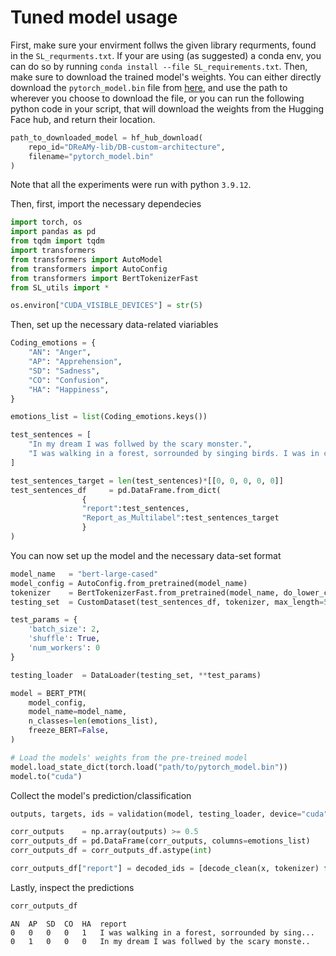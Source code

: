 # Tuned model usage

First, make sure your envirment follws the given library requrments, found in the `SL_requrments.txt`. If your are using (as suggested) a conda env, you can do so by running `conda install --file SL_requirements.txt`. Then, make sure to download the trained model's weights. You can either directly download the `pytorch_model.bin` file from [here](https://huggingface.co/DReAMy-Library/DB-custom-architecture/tree/main), and use the path to wherever you choose to download the file, or you can run the following python code in your script, that will download the weights from the Hugging Face hub, and return their location. 

```py
path_to_downloaded_model = hf_hub_download(
    repo_id="DReAMy-lib/DB-custom-architecture", 
    filename="pytorch_model.bin"
)
```

Note that all the experiments were run with python `3.9.12`.


Then, first, import the necessary dependecies 
```py
import torch, os
import pandas as pd
from tqdm import tqdm
import transformers
from transformers import AutoModel
from transformers import AutoConfig
from transformers import BertTokenizerFast
from SL_utils import *

os.environ["CUDA_VISIBLE_DEVICES"] = str(5)
```

Then, set up the necessary data-related viariables
```py
Coding_emotions = {
    "AN": "Anger",
    "AP": "Apprehension",
    "SD": "Sadness",
    "CO": "Confusion",
    "HA": "Happiness",
}

emotions_list = list(Coding_emotions.keys())

test_sentences = [
    "In my dream I was follwed by the scary monster.",
    "I was walking in a forest, sorrounded by singing birds. I was in calm and peace."
]

test_sentences_target = len(test_sentences)*[[0, 0, 0, 0, 0]]
test_sentences_df     = pd.DataFrame.from_dict(
                {
                "report":test_sentences,
                "Report_as_Multilabel":test_sentences_target
                }
)
```

You can now set up the model and the necessary data-set format
```py
model_name   = "bert-large-cased"
model_config = AutoConfig.from_pretrained(model_name)
tokenizer    = BertTokenizerFast.from_pretrained(model_name, do_lower_case=False)
testing_set  = CustomDataset(test_sentences_df, tokenizer, max_length=512)

test_params = {
    'batch_size': 2,
    'shuffle': True,
    'num_workers': 0
}

testing_loader  = DataLoader(testing_set, **test_params)

model = BERT_PTM(
    model_config,
    model_name=model_name, 
    n_classes=len(emotions_list), 
    freeze_BERT=False,
)

# Load the models' weights from the pre-treined model
model.load_state_dict(torch.load("path/to/pytorch_model.bin"))
model.to("cuda")
```

Collect the model's prediction/classification
```py
outputs, targets, ids = validation(model, testing_loader, device="cuda", return_inputs=True)

corr_outputs    = np.array(outputs) >= 0.5 
corr_outputs_df = pd.DataFrame(corr_outputs, columns=emotions_list)
corr_outputs_df = corr_outputs_df.astype(int)

corr_outputs_df["report"] = decoded_ids = [decode_clean(x, tokenizer) for x in tqdm(ids)]
```

Lastly, inspect the predictions
```py 
corr_outputs_df
```
```
AN	AP	SD	CO	HA	report
0	0	0	0	1	I was walking in a forest, sorrounded by sing...
0	1	0	0	0	In my dream I was follwed by the scary monste..
```
